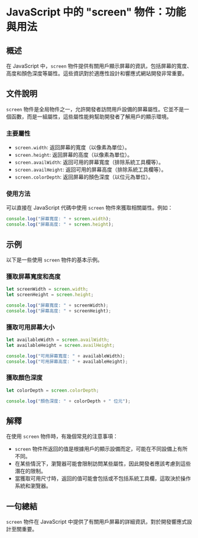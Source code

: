 <!--
Meta Description: # JavaScript 中的 "screen" 物件：功能與用法 ## 概述 在 JavaScript 中，`screen` 物件提供有關用戶顯示屏幕的資訊，包括屏幕的寬度、高度和顏色深度等屬性。這些資訊對於適應性設計和響應式網站開發非常重要。 ## 文件說明 `screen` 物件是全局物件之一...
Meta Keywords: screen, javascript, console, log, let
-->

# JavaScript 中的 "screen" 物件：功能與用法

## 概述
在 JavaScript 中，`screen` 物件提供有關用戶顯示屏幕的資訊，包括屏幕的寬度、高度和顏色深度等屬性。這些資訊對於適應性設計和響應式網站開發非常重要。

## 文件說明
`screen` 物件是全局物件之一，允許開發者訪問用戶設備的屏幕屬性。它並不是一個函數，而是一組屬性，這些屬性能夠幫助開發者了解用戶的顯示環境。

### 主要屬性
- `screen.width`: 返回屏幕的寬度（以像素為單位）。
- `screen.height`: 返回屏幕的高度（以像素為單位）。
- `screen.availWidth`: 返回可用的屏幕寬度（排除系統工具欄等）。
- `screen.availHeight`: 返回可用的屏幕高度（排除系統工具欄等）。
- `screen.colorDepth`: 返回屏幕的顏色深度（以位元為單位）。

### 使用方法
可以直接在 JavaScript 代碼中使用 `screen` 物件來獲取相關屬性。例如：

```javascript
console.log("屏幕寬度: " + screen.width);
console.log("屏幕高度: " + screen.height);
```

## 示例
以下是一些使用 `screen` 物件的基本示例。

### 獲取屏幕寬度和高度
```javascript
let screenWidth = screen.width;
let screenHeight = screen.height;

console.log("屏幕寬度: " + screenWidth);
console.log("屏幕高度: " + screenHeight);
```

### 獲取可用屏幕大小
```javascript
let availableWidth = screen.availWidth;
let availableHeight = screen.availHeight;

console.log("可用屏幕寬度: " + availableWidth);
console.log("可用屏幕高度: " + availableHeight);
```

### 獲取顏色深度
```javascript
let colorDepth = screen.colorDepth;

console.log("顏色深度: " + colorDepth + " 位元");
```

## 解釋
在使用 `screen` 物件時，有幾個常見的注意事項：
- `screen` 物件所返回的值是根據用戶的顯示設備而定，可能在不同設備上有所不同。
- 在某些情況下，瀏覽器可能會限制訪問某些屬性，因此開發者應該考慮到這些潛在的限制。
- 當獲取可用尺寸時，返回的值可能會包括或不包括系統工具欄，這取決於操作系統和瀏覽器。

## 一句總結
`screen` 物件在 JavaScript 中提供了有關用戶屏幕的詳細資訊，對於開發響應式設計至關重要。